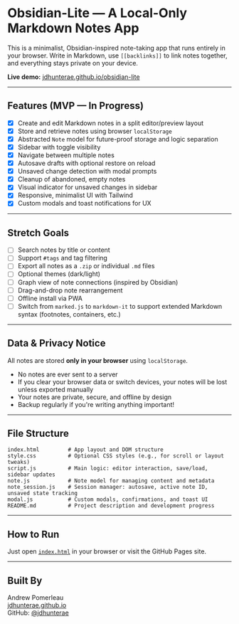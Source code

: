 # Obsidian-Lite — A Local-Only Markdown Notes App

This is a minimalist, Obsidian-inspired note-taking app that runs entirely in your browser. Write in Markdown, use `[[backlinks]]` to link notes together, and everything stays private on your device.

**Live demo:** [jdhunterae.github.io/obsidian-lite](https://jdhunterae.github.io/obsidian-lite)

---

## Features (MVP — In Progress)

- [x] Create and edit Markdown notes in a split editor/preview layout
- [x] Store and retrieve notes using browser `localStorage`
- [x] Abstracted `Note` model for future-proof storage and logic separation
- [x] Sidebar with toggle visibility
- [x] Navigate between multiple notes
- [x] Autosave drafts with optional restore on reload
- [x] Unsaved change detection with modal prompts
- [x] Cleanup of abandoned, empty notes
- [x] Visual indicator for unsaved changes in sidebar
- [x] Responsive, minimalist UI with Tailwind
- [x] Custom modals and toast notifications for UX

---

## Stretch Goals

- [ ] Search notes by title or content
- [ ] Support `#tags` and tag filtering
- [ ] Export all notes as a `.zip` or individual `.md` files
- [ ] Optional themes (dark/light)
- [ ] Graph view of note connections (inspired by Obsidian)
- [ ] Drag-and-drop note rearrangement
- [ ] Offline install via PWA
- [ ] Switch from `marked.js` to `markdown-it` to support extended Markdown syntax (footnotes, containers, etc.)

---

## Data & Privacy Notice

All notes are stored **only in your browser** using `localStorage`.

- No notes are ever sent to a server
- If you clear your browser data or switch devices, your notes will be lost unless exported manually
- Your notes are private, secure, and offline by design
- Backup regularly if you're writing anything important!

---

## File Structure

```
index.html         # App layout and DOM structure
style.css          # Optional CSS styles (e.g., for scroll or layout tweaks)
script.js          # Main logic: editor interaction, save/load, sidebar updates
note.js            # Note model for managing content and metadata
note_session.js    # Session manager: autosave, active note ID, unsaved state tracking
modal.js           # Custom modals, confirmations, and toast UI
README.md          # Project description and development progress
```

---

## How to Run

Just open [`index.html`](index.html) in your browser or visit the GitHub Pages site.

---

## Built By

Andrew Pomerleau  
[jdhunterae.github.io](http://jdhunterae.github.io)  
GitHub: [@jdhunterae](https://github.com/jdhunterae)
